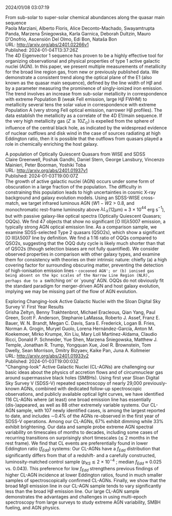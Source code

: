 2024/01/08 03:07:19  

From sub-solar to super-solar chemical abundances along the quasar main
  sequence  
Paola Marziani, Alberto Floris, Alice Deconto-Machado, Swayamtrupta Panda, Marzena Śniegowska, Karla Garnica, Deborah Dultzin, Mauro D'Onofrio, Ascensión Del Olmo, Edi Bon, Nataša Bon  
URL: http://arxiv.org/abs/2401.02266v1  
Published: 2024-01-04T13:37:26Z  
  The 4D Eigenvector 1 sequence has proven to be a highly effective tool for organizing observational and physical properties of type 1 active galactic nuclei (AGN). In this paper, we present multiple measurements of metallicity for the broad line region gas, from new or previously published data. We demonstrate a consistent trend along the optical plane of the E1 (also known as the quasar main sequence), defined by the line width of H$\beta$ and by a parameter measuring the prominence of singly-ionized iron emission. The trend involves an increase from sub-solar metallicity in correspondence with extreme Population B (weak FeII emission, large H$\beta$ FWHM) to metallicity several tens the solar value in correspondence with extreme Population A (very strong FeII optical emission, narrower H$\beta$ profiles). The data establish the metallicity as a correlate of the 4D E1/main sequence. If the very high metallicity gas ($Z \gtrsim 10 Z_\odot$) is expelled from the sphere of influence of the central black hole, as indicated by the widespread evidence of nuclear outflows and disk wind in the case of sources radiating at high Eddington ratio, then it is possible that the outflows from quasars played a role in chemically enriching the host galaxy.   

A population of Optically Quiescent Quasars from WISE and SDSS  
Claire Greenwell, Poshak Gandhi, Daniel Stern, George Lansbury, Vincenzo Mainieri, Peter Boorman, Yoshiki Toba  
URL: http://arxiv.org/abs/2401.01937v1  
Published: 2024-01-03T19:00:07Z  
  The growth of active galactic nuclei (AGN) occurs under some form of obscuration in a large fraction of the population. The difficulty in constraining this population leads to high uncertainties in cosmic X-ray background and galaxy evolution models. Using an SDSS-WISE cross-match, we target infrared luminous AGN ($W1-W2$ &gt; 0.8, and monochromatic rest-frame luminosity above $\lambda L_{\lambda}$(12$\mu$m) $\approx$ 3 $\times$ 10$^{44}$ erg s$^{-1}$), but with passive galaxy-like optical spectra (Optically Quiescent Quasars; OQQs). We find 47 objects that show no significant [O III]$\lambda$5007 emission, a typically strong AGN optical emission line. As a comparison sample, we examine SDSS-selected Type 2 quasars (QSO2s), which show a significant [O III]$\lambda$5007 line by definition. We find a 1:16 ratio of OQQs compared to QSO2s, suggesting that the OQQ duty cycle is likely much shorter than that of QSO2s (though selection biases are not fully quantified). We consider observed properties in comparison with other galaxy types, and examine them for consistency with theories on their intrinsic nature: chiefly (a) a high covering factor for surrounding obscuring matter, preventing the detection of high-ionisation emission lines - `cocooned AGN'; or (b) ionised gas being absent on the kpc scales of the Narrow Line Region (NLR), perhaps due to a `switching on' or `young' AGN. OQQs do not obviously fit the standard paradigm for merger-driven AGN and host galaxy evolution, implying we may be missing part of the flow of AGN evolution.   

Exploring Changing-look Active Galactic Nuclei with the Sloan Digital
  Sky Survey V: First Year Results  
Grisha Zeltyn, Benny Trakhtenbrot, Michael Eracleous, Qian Yang, Paul Green, Scott F. Anderson, Stephanie LaMassa, Roberto J. Assef, Franz E. Bauer, W. N. Brandt, Megan C. Davis, Sara E. Frederick, Logan B. Fries, Norman A. Grogin, Muryel Guolo, Lorena Hernández-García, Anton M. Koekemoer, Mirko Krumpe, Xin Liu, Mary Loli Martínez-Aldama, Claudio Ricci, Donald P. Schneider, Yue Shen, Marzena Śniegowska, Matthew J. Temple, Jonathan R. Trump, Yongquan Xue, Joel R. Brownstein, Tom Dwelly, Sean Morrison, Dmitry Bizyaev, Kaike Pan, Juna A. Kollmeier  
URL: http://arxiv.org/abs/2401.01933v2  
Published: 2024-01-03T19:00:03Z  
  "Changing-look" Active Galactic Nuclei (CL-AGNs) are challenging our basic ideas about the physics of accretion flows and of circumnuclear gas around supermassive black holes (SMBHs). Using first year Sloan Digital Sky Survey V (SDSS-V) repeated spectroscopy of nearly 29,000 previously-known AGNs, combined with dedicated follow-up spectroscopic observations, and publicly available optical light curves, we have identified 116 CL-AGNs where (at least) one broad emission line has essentially (dis-)appeared, as well as 88 other extremely variable systems. Our CL-AGN sample, with 107 newly identified cases, is among the largest reported to date, and includes $\sim$0.4% of the AGNs re-observed in the first year of SDSS-V operations. Among our CL-AGNs, 67% exhibit dimming while 33% exhibit brightening. Our data and sample probe extreme AGN spectral variability on timescales of months to decades, including some cases of recurring transitions on surprisingly short timescales ($\lesssim$ 2 months in the rest frame). We find that CL events are preferentially found in lower Eddington ratio ($f_{Edd}$) systems: Our CL-AGNs have a $f_{Edd}$ distribution that significantly differs from that of a redshift- and a carefully constructed, luminosity-matched control sample ($p_{KS}$ $\lesssim$ 2 $\times$ $10^{-4}$ ; median $f_{Edd}$ $\approx$ 0.025 vs. 0.043). This preference for low $f_{Edd}$ strengthens previous findings of higher CL-AGN incidence at lower Eddington ratios, found in much smaller samples of spectroscopically confirmed CL-AGNs. Finally, we show that the broad MgII emission line in our CL-AGN sample tends to vary significantly less than the broad H$\beta$ emission line. Our large CL-AGN sample demonstrates the advantages and challenges in using multi-epoch spectroscopy from large surveys to study extreme AGN variability, SMBH fueling, and AGN physics.   

